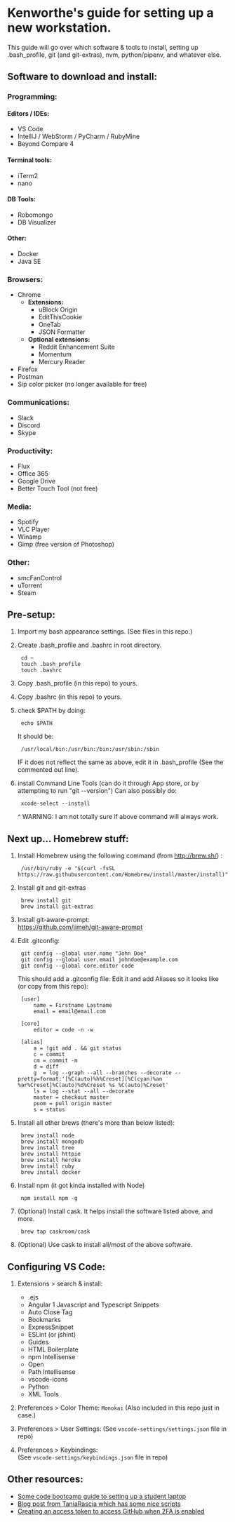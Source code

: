 # Kenworthe's guide for setting up a new workstation.

This guide will go over which software & tools to install, setting up .bash_profile, git (and git-extras), nvm, python/pipenv, and whatever else.


## Software to download and install: 

### Programming: 

#### Editors / IDEs: 
* VS Code
* IntelliJ / WebStorm / PyCharm / RubyMine
* Beyond Compare 4

#### Terminal tools: 
* iTerm2
* nano

#### DB Tools:
* Robomongo
* DB Visualizer

#### Other: 
* Docker
* Java SE

### Browsers: 
* Chrome
  * **Extensions:**
    * uBlock Origin
    * EditThisCookie
    * OneTab
    * JSON Formatter
  * **Optional extensions:**
    * Reddit Enhancement Suite
    * Momentum
    * Mercury Reader
* Firefox
* Postman
* Sip color picker (no longer available for free)


### Communications: 
* Slack
* Discord
* Skype


### Productivity: 
* Flux
* Office 365
* Google Drive
* Better Touch Tool (not free)


### Media: 
* Spotify
* VLC Player
* Winamp
* Gimp (free version of Photoshop)

### Other: 
* smcFanControl
* uTorrent
* Steam


## Pre-setup:

1. Import my bash appearance settings. (See files in this repo.)
1. Create .bash_profile and .bashrc in root directory. 

        cd ~
        touch .bash_profile
        touch .bashrc

2. Copy .bash_profile (in this repo) to yours.
        
3. Copy .bashrc (in this repo) to yours.

4. check $PATH by doing: 

        echo $PATH

    It should be:

        /usr/local/bin:/usr/bin:/bin:/usr/sbin:/sbin

    IF it does not reflect the same as above, edit it in .bash_profile (See the commented out line).

5. install Command Line Tools (can do it through App store, or by attempting to run "git --version") Can also possibly do:

        xcode-select --install

    ^ WARNING: I am not totally sure if above command will always work.


## Next up... Homebrew stuff:

1. Install Homebrew using the following command (from http://brew.sh/) :

        /usr/bin/ruby -e "$(curl -fsSL https://raw.githubusercontent.com/Homebrew/install/master/install)"

2. Install git and git-extras

        brew install git
        brew install git-extras

3. Install git-aware-prompt:  
    https://github.com/jimeh/git-aware-prompt

4. Edit .gitconfig:

        git config --global user.name "John Doe"
        git config --global user.email johndoe@example.com
        git config --global core.editor code

    This should add a .gitconfig file. Edit it and add Aliases so it looks like (or copy from this repo):

        [user]
            name = Firstname Lastname
            email = email@email.com

        [core]
            editor = code -n -w

        [alias]
            a = !git add . && git status
            c = commit
            cm = commit -m
            d = diff
            g  = log --graph --all --branches --decorate --pretty=format:'[%C(auto)%h%Creset][%C(cyan)%an %ar%Creset]%C(auto)%d%Creset %s %C(auto)%Creset'
            ls = log --stat --all --decorate
            master = checkout master
            puom = pull origin master
            s = status

5. Install all other brews (there's more than below listed):
        
        brew install node
        brew install mongodb
        brew install tree
        brew install httpie
        brew install heroku
        brew install ruby
        brew install docker
        
6. Install npm (it got kinda installed with Node)

        npm install npm -g

7. (Optional) Install cask. It helps install the software listed above, and more.

        brew tap caskroom/cask

8. (Optional) Use cask to install all/most of the above software.


## Configuring VS Code:

1. Extensions > search & install: 

   * .ejs
   * Angular 1 Javascript and Typescript Snippets
   * Auto Close Tag
   * Bookmarks
   * ExpressSnippet
   * ESLint (or jshint)
   * Guides
   * HTML Boilerplate
   * npm Intellisense
   * Open
   * Path Intellisense
   * vscode-icons
   * Python
   * XML Tools
  
2. Preferences > Color Theme: `Monokai`
    (Also included in this repo just in case.)

3. Preferences > User Settings: 
    (See `vscode-settings/settings.json` file in repo)

4. Preferences > Keybindings:   
    (See `vscode-settings/keybindings.json` file in repo)


## Other resources: 

- [Some code bootcamp guide to setting up a student laptop](https://github.com/ATL-WDI-Curriculum/student-laptop-requirements-and-setup)
- [Blog post from TaniaRascia which has some nice scripts](https://www.taniarascia.com/setting-up-a-brand-new-mac-for-development/ ) 
- [Creating an access token to access GitHub when 2FA is enabled](https://help.github.com/articles/creating-an-access-token-for-command-line-use/)